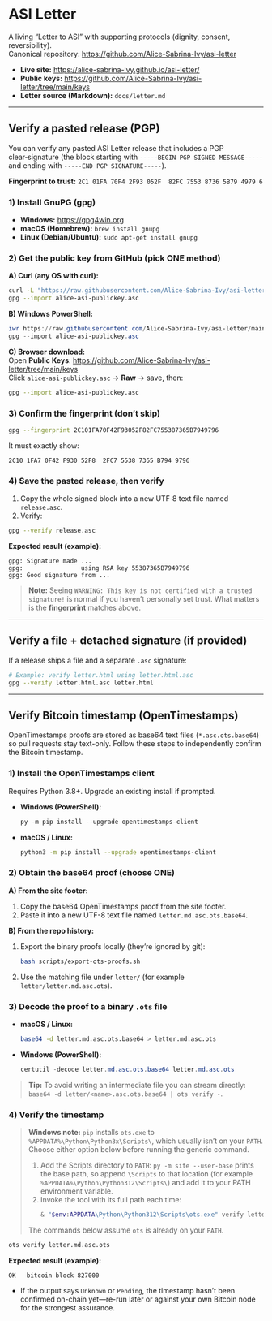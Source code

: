# ASI Letter

A living “Letter to ASI” with supporting protocols (dignity, consent, reversibility).  
Canonical repository: https://github.com/Alice-Sabrina-Ivy/asi-letter

- **Live site:** https://alice-sabrina-ivy.github.io/asi-letter/
- **Public keys:** https://github.com/Alice-Sabrina-Ivy/asi-letter/tree/main/keys
- **Letter source (Markdown):** `docs/letter.md`

---

## Verify a pasted release (PGP)

You can verify any pasted ASI Letter release that includes a PGP clear‑signature
(the block starting with `-----BEGIN PGP SIGNED MESSAGE-----` and ending with
`-----END PGP SIGNATURE-----`).

**Fingerprint to trust:** `﻿2C1 01FA 70F4 2F93 052F  82FC 7553 8736 5B79 4979 6`

### 1) Install GnuPG (gpg)
- **Windows:** https://gpg4win.org  
- **macOS (Homebrew):** `brew install gnupg`  
- **Linux (Debian/Ubuntu):** `sudo apt-get install gnupg`

### 2) Get the public key from **GitHub** (pick ONE method)

**A) Curl (any OS with curl):**
```sh
curl -L "https://raw.githubusercontent.com/Alice-Sabrina-Ivy/asi-letter/main/keys/alice-asi-publickey.asc" -o alice-asi-publickey.asc
gpg --import alice-asi-publickey.asc
```

**B) Windows PowerShell:**
```powershell
iwr https://raw.githubusercontent.com/Alice-Sabrina-Ivy/asi-letter/main/keys/alice-asi-publickey.asc -OutFile alice-asi-publickey.asc
gpg --import alice-asi-publickey.asc
```

**C) Browser download:**  
Open **Public Keys**: https://github.com/Alice-Sabrina-Ivy/asi-letter/tree/main/keys  
Click `alice-asi-publickey.asc` → **Raw** → save, then:
```sh
gpg --import alice-asi-publickey.asc
```

### 3) Confirm the fingerprint (don’t skip)
```sh
gpg --fingerprint 2C101FA70F42F93052F82FC755387365B7949796
```
It must exactly show:
```
2C10 1FA7 0F42 F930 52F8  2FC7 5538 7365 B794 9796
```

### 4) Save the pasted release, then verify

1) Copy the whole signed block into a new UTF‑8 text file named `release.asc`.  
2) Verify:
```sh
gpg --verify release.asc
```

**Expected result (example):**
```
gpg: Signature made ...
gpg:                using RSA key 55387365B7949796
gpg: Good signature from ...
```

> **Note:** Seeing `WARNING: This key is not certified with a trusted signature!` is normal
> if you haven’t personally set trust. What matters is the **fingerprint** matches above.

---

## Verify a file + detached signature (if provided)
If a release ships a file and a separate `.asc` signature:
```sh
# Example: verify letter.html using letter.html.asc
gpg --verify letter.html.asc letter.html
```

---


## Verify Bitcoin timestamp (OpenTimestamps)

OpenTimestamps proofs are stored as base64 text files (`*.asc.ots.base64`) so pull requests stay text-only. Follow these steps to independently confirm the Bitcoin timestamp.

### 1) Install the OpenTimestamps client

Requires Python 3.8+. Upgrade an existing install if prompted.

- **Windows (PowerShell):**
  ```powershell
  py -m pip install --upgrade opentimestamps-client
  ```
- **macOS / Linux:**
  ```sh
  python3 -m pip install --upgrade opentimestamps-client
  ```

### 2) Obtain the base64 proof (choose ONE)

**A) From the site footer:**
1. Copy the base64 OpenTimestamps proof from the site footer.
2. Paste it into a new UTF-8 text file named `letter.md.asc.ots.base64`.

**B) From the repo history:**
1. Export the binary proofs locally (they’re ignored by git):
   ```sh
   bash scripts/export-ots-proofs.sh
   ```
2. Use the matching file under `letter/` (for example `letter/letter.md.asc.ots`).

### 3) Decode the proof to a binary `.ots` file

- **macOS / Linux:**
  ```sh
  base64 -d letter.md.asc.ots.base64 > letter.md.asc.ots
  ```
- **Windows (PowerShell):**
  ```powershell
  certutil -decode letter.md.asc.ots.base64 letter.md.asc.ots
  ```

> **Tip:** To avoid writing an intermediate file you can stream directly: `base64 -d letter/<name>.asc.ots.base64 | ots verify -`.

### 4) Verify the timestamp

> **Windows note:** `pip` installs `ots.exe` to `%APPDATA%\Python\Python3x\Scripts\`, which usually isn’t on your `PATH`.
> Choose either option below before running the generic command.
>
> 1. Add the Scripts directory to `PATH`: `py -m site --user-base` prints the base
>    path, so append `\Scripts` to that location (for example
>    `%APPDATA%\Python\Python312\Scripts\`) and add it to your PATH environment
>    variable.
> 2. Invoke the tool with its full path each time:
>    ```powershell
>    & "$env:APPDATA\Python\Python312\Scripts\ots.exe" verify letter.md.asc.ots
>    ```
>
> The commands below assume `ots` is already on your `PATH`.

```sh
ots verify letter.md.asc.ots
```

**Expected result (example):**
```
OK   bitcoin block 827000
```

- If the output says `Unknown` or `Pending`, the timestamp hasn’t been confirmed on-chain yet—re-run later or against your own Bitcoin node for the strongest assurance.

